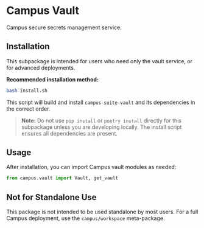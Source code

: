 # Campus Vault

Campus secure secrets management service.

## Installation

This subpackage is intended for users who need only the vault service, or for advanced deployments.

**Recommended installation method:**

```bash
bash install.sh
```

This script will build and install `campus-suite-vault` and its dependencies in the correct order.

> **Note:** Do not use `pip install` or `poetry install` directly for this subpackage unless you are developing locally. The install script ensures all dependencies are present.

## Usage

After installation, you can import Campus vault modules as needed:

```python
from campus.vault import Vault, get_vault
```

## Not for Standalone Use

This package is not intended to be used standalone by most users. For a full Campus deployment, use the `campus/workspace` meta-package.
